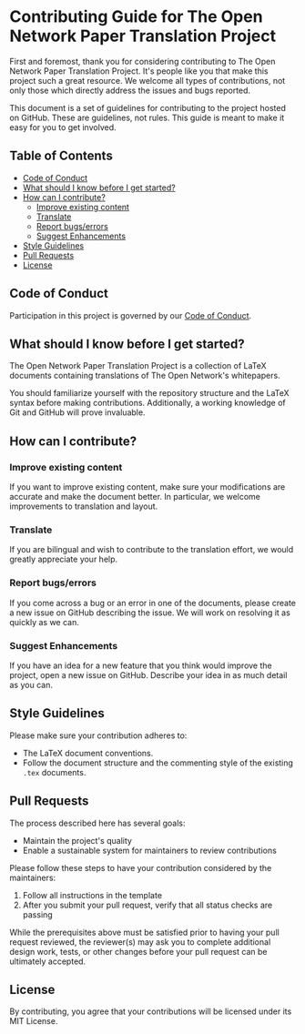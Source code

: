 <!-- omit from toc --> 
# Contributing Guide for The Open Network Paper Translation Project

First and foremost, thank you for considering contributing to The Open Network Paper Translation Project. It's people like you that make this project such a great resource. We welcome all types of contributions, not only those which directly address the issues and bugs reported.

This document is a set of guidelines for contributing to the project hosted on GitHub. These are guidelines, not rules. This guide is meant to make it easy for you to get involved.

<!-- omit from toc --> 
## Table of Contents
- [Code of Conduct](#code-of-conduct)
- [What should I know before I get started?](#what-should-i-know-before-i-get-started)
- [How can I contribute?](#how-can-i-contribute)
  - [Improve existing content](#improve-existing-content)
  - [Translate](#translate)
  - [Report bugs/errors](#report-bugserrors)
  - [Suggest Enhancements](#suggest-enhancements)
- [Style Guidelines](#style-guidelines)
- [Pull Requests](#pull-requests)
- [License](#license)

## Code of Conduct

Participation in this project is governed by our [Code of Conduct](CODE_OF_CONDUCT.md).

## What should I know before I get started?

The Open Network Paper Translation Project is a collection of LaTeX documents containing translations of The Open Network's whitepapers. 

You should familiarize yourself with the repository structure and the LaTeX syntax before making contributions. Additionally, a working knowledge of Git and GitHub will prove invaluable.

## How can I contribute?

### Improve existing content

If you want to improve existing content, make sure your modifications are accurate and make the document better. In particular, we welcome improvements to translation and layout.

### Translate

If you are bilingual and wish to contribute to the translation effort, we would greatly appreciate your help.

### Report bugs/errors

If you come across a bug or an error in one of the documents, please create a new issue on GitHub describing the issue. We will work on resolving it as quickly as we can.

### Suggest Enhancements

If you have an idea for a new feature that you think would improve the project, open a new issue on GitHub. Describe your idea in as much detail as you can.

## Style Guidelines

Please make sure your contribution adheres to:

- The LaTeX document conventions.
- Follow the document structure and the commenting style of the existing `.tex` documents.

## Pull Requests

The process described here has several goals:

- Maintain the project's quality
- Enable a sustainable system for maintainers to review contributions

Please follow these steps to have your contribution considered by the maintainers:

1. Follow all instructions in the template
2. After you submit your pull request, verify that all status checks are passing

While the prerequisites above must be satisfied prior to having your pull request reviewed, the reviewer(s) may ask you to complete additional design work, tests, or other changes before your pull request can be ultimately accepted.

## License

By contributing, you agree that your contributions will be licensed under its MIT License.